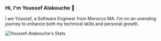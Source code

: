 ### Hi, I'm Youssef Alakouche 👋

I am Youssef, a Software Engineer from Morocco MA. I'm on an unending journey to enhance both my technical skills and personal growth.


![Youssef-Alakouche's Stats](https://github-readme-stats.vercel.app/api?username=Youssef-Alakouche&theme=vue-dark&show_icons=true&hide_border=true&count_private=true)



<!--
**Youssef-Alakouche/Youssef-Alakouche** is a ✨ _special_ ✨ repository because its `README.md` (this file) appears on your GitHub profile.

Here are some ideas to get you started:

- 🔭 I’m currently working on ...
- 🌱 I’m currently learning ...
- 👯 I’m looking to collaborate on ...
- 🤔 I’m looking for help with ...
- 💬 Ask me about ...
- 📫 How to reach me: ...
- 😄 Pronouns: ...
- ⚡ Fun fact: ...
-->
